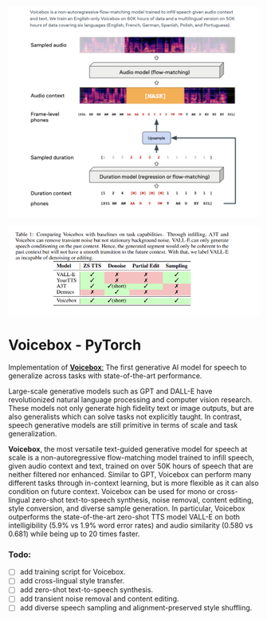 ![image](diagram.png)

<!-- ![image](diagram1.png) -->

![image](diagram2.png)

# **Voicebox - PyTorch**

Implementation of [**Voicebox**:](https://ai.facebook.com/blog/voicebox-generative-ai-model-speech/) The first generative AI model for speech to generalize across tasks with state-of-the-art performance.

Large-scale generative models such as GPT and DALL-E have revolutionized
natural language processing and computer vision research. These models not only
generate high fidelity text or image outputs, but are also generalists which can solve
tasks not explicitly taught. In contrast, speech generative models are still primitive
in terms of scale and task generalization.

**Voicebox**, the most versatile text-guided generative model for speech at scale is
a non-autoregressive flow-matching model trained to infill speech, given audio
context and text, trained on over 50K hours of speech that are neither filtered nor
enhanced. Similar to GPT, Voicebox can perform many different tasks through
in-context learning, but is more flexible as it can also condition on future context.
Voicebox can be used for mono or cross-lingual zero-shot text-to-speech synthesis,
noise removal, content editing, style conversion, and diverse sample generation. In
particular, Voicebox outperforms the state-of-the-art zero-shot TTS model VALL-E
on both intelligibility (5.9% vs 1.9% word error rates) and audio similarity (0.580
vs 0.681) while being up to 20 times faster.

### **Todo:**

- [ ] add training script for Voicebox.
- [ ] add cross-lingual style transfer.
- [ ] add zero-shot text-to-speech synthesis.
- [ ] add transient noise removal and content editing.
- [ ] add diverse speech sampling and alignment-preserved style shuffling.
